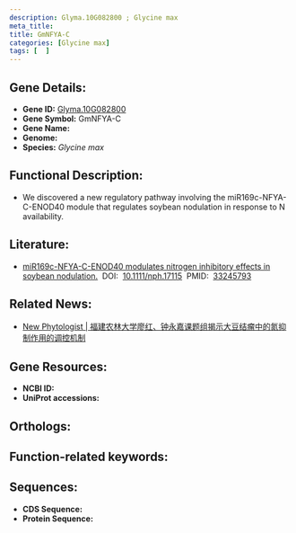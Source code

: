 ```yaml
---
description: Glyma.10G082800 ; Glycine max
meta_title:
title: GmNFYA-C
categories: [Glycine max]
tags: [  ]
---
```


## Gene Details:
- **Gene ID:**	[Glyma.10G082800]()
- **Gene Symbol:** GmNFYA-C
- **Gene Name:** 
- **Genome:** []()
- **Species:** *Glycine max*

## Functional Description:
   - We discovered a new regulatory pathway involving the miR169c-NFYA-C-ENOD40 module that regulates soybean nodulation in response to N availability.

## Literature:
   - [miR169c-NFYA-C-ENOD40 modulates nitrogen inhibitory effects in soybean nodulation.]( https://nph.onlinelibrary.wiley.com/doi/10.1111/nph.17115)&nbsp;&nbsp;DOI:&nbsp;&nbsp;[10.1111/nph.17115](https://nph.onlinelibrary.wiley.com/doi/10.1111/nph.17115)&nbsp;&nbsp;PMID:&nbsp;&nbsp;[33245793](https://pubmed.ncbi.nlm.nih.gov/33245793/)

## Related News:
   - [New Phytologist | 福建农林大学廖红、钟永嘉课题组揭示大豆结瘤中的氮抑制作用的调控机制](https://mp.weixin.qq.com/s?__biz=Mzg3MDEwNDEyMg==&mid=2247500849&idx=7&sn=b43c055fcca2cc80a22fd5a9e6efc008&chksm=ce906964f9e7e07295448c89eadf177f0e4f452fcbcb67a20f7aad750579c7f11659b61545a3&scene=27#wechat_redirect)

## Gene Resources:
- **NCBI ID:** [](https://www.ncbi.nlm.nih.gov/gene/?term=)
- **UniProt accessions:** [](https://www.uniprot.org/uniprotkb//entry)

## Orthologs:

## Function-related keywords:


## Sequences:
- **CDS Sequence:**
- **Protein Sequence:**
